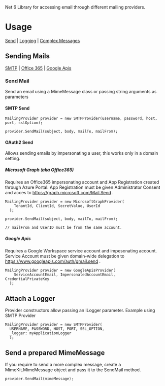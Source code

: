 Net 6 Library for accessing email through different mailing providers.

# Usage
[Send](#sending-mails) | [Logging](#attach-a-logger) | [Complex Messages](#send-a-prepared-mimemessage)


## Sending Mails
[SMTP](#smtp-send) | [Office 365](#oauth2-send) | [Google Apis](#google-apis)

### Send Mail
Send an email using a MimeMessage class or passing string arguments as parameters

#### SMTP Send
```
MailingProvider provider = new SMTPProvider(username, password, host, port, sslOption);
  
provider.SendMail(subject, body, mailTo, mailFrom);
```

#### OAuth2 Send
Allows sending emails by impersonating a user, this works only in a domain setting.


##### Microsoft Graph (aka Office365)
Requires an Office365 impersonating account and App Registration created through Azure Portal.
App Registration must be given Administrator Consent and acces to https://graph.microsoft.com/Mail.Send .
```
MailingProvider provider = new MicrosoftGraphProvider(
    TenantId, ClientId, SecretValue, UserId
  );
  
provider.SendMail(subject, body, mailTo, mailFrom);

// mailFrom and UserID must be from the same account.
```

##### Google Apis
Requires a Google Workspace service account and impesonating account.
Service Account must be given domain-wide delegation to https://www.googleapis.com/auth/gmail.send .
```
MailingProvider provider = new GoogleApisProvider(
    ServiceAccountEmail, ImpersonatedAccountEmail, CredentialPrivateKey
  );
```


## Attach a Logger
Provider constructors allow passing an ILogger parameter. Example using SMTP Provider
```
MailingProvider provider = new SMTPProvider(
  USERNAME, PASSWORD, HOST, PORT, SSL_OPTION,
  _logger: myApplicationLogger
  );
```


## Send a prepared MimeMessage
If you require to send a more complex message, create a MimeKit.MimeMessage object and pass it to the SendMail method.
```
provider.SendMail(mimeMessage);
```
